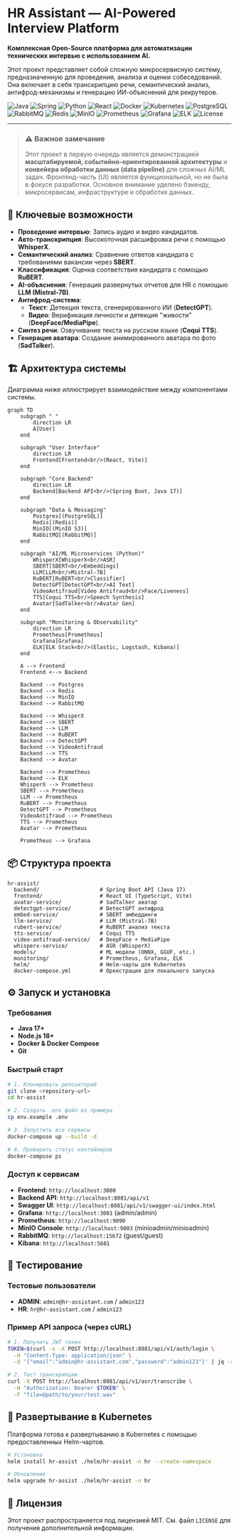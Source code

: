 # HR Assistant — AI-Powered Interview Platform

**Комплексная Open-Source платформа для автоматизации технических интервью с использованием AI.**

Этот проект представляет собой сложную микросервисную систему, предназначенную для проведения, анализа и оценки собеседований. Она включает в себя транскрипцию речи, семантический анализ, антифрод-механизмы и генерацию ИИ-объяснений для рекрутеров.

![Java](https://img.shields.io/badge/Java-17-blue.svg?style=for-the-badge&logo=openjdk)
![Spring](https://img.shields.io/badge/Spring_Boot-3.2-success.svg?style=for-the-badge&logo=spring)
![Python](https://img.shields.io/badge/Python-3.9-blue.svg?style=for-the-badge&logo=python)
![React](https://img.shields.io/badge/React-18-blue.svg?style=for-the-badge&logo=react)
![Docker](https://img.shields.io/badge/Docker-blue.svg?style=for-the-badge&logo=docker)
![Kubernetes](https.img.shields.io/badge/Kubernetes-blue.svg?style=for-the-badge&logo=kubernetes)
![PostgreSQL](https://img.shields.io/badge/PostgreSQL-15-blue.svg?style=for-the-badge&logo=postgresql)
![RabbitMQ](https://img.shields.io/badge/RabbitMQ-red.svg?style=for-the-badge&logo=rabbitmq)
![Redis](https://img.shields.io/badge/Redis-red.svg?style=for-the-badge&logo=redis)
![MinIO](https://img.shields.io/badge/MinIO-red.svg?style=for-the-badge&logo=minio)
![Prometheus](https://img.shields.io/badge/Prometheus-orange.svg?style=for-the-badge&logo=prometheus)
![Grafana](https://img.shields.io/badge/Grafana-orange.svg?style=for-the-badge&logo=grafana)
![ELK](https://img.shields.io/badge/ELK_Stack-orange.svg?style=for-the-badge&logo=elasticsearch)
![License](https://img.shields.io/badge/License-MIT-green.svg?style=for-the-badge)

---

> ### ⚠️ **Важное замечание**
> Этот проект в первую очередь является демонстрацией **масштабируемой, событийно-ориентированной архитектуры** и **конвейера обработки данных (data pipeline)** для сложных AI/ML задач. Фронтенд-часть (UI) является функциональной, но не была в фокусе разработки. Основное внимание уделено бэкенду, микросервисам, инфраструктуре и обработке данных.

## 🚀 Ключевые возможности

- **Проведение интервью**: Запись аудио и видео кандидатов.
- **Авто-транскрипция**: Высокоточная расшифровка речи с помощью **WhisperX**.
- **Семантический анализ**: Сравнение ответов кандидата с требованиями вакансии через **SBERT**.
- **Классификация**: Оценка соответствия кандидата с помощью **RuBERT**.
- **AI-объяснения**: Генерация развернутых отчетов для HR с помощью **LLM (Mistral-7B)**.
- **Антифрод-система**:
  - **Текст**: Детекция текста, сгенерированного ИИ (**DetectGPT**).
  - **Видео**: Верификация личности и детекция "живости" (**DeepFace/MediaPipe**).
- **Синтез речи**: Озвучивание текста на русском языке (**Coqui TTS**).
- **Генерация аватара**: Создание анимированного аватара по фото (**SadTalker**).

## 🏗️ Архитектура системы

Диаграмма ниже иллюстрирует взаимодействие между компонентами системы.

```mermaid
graph TD
    subgraph " "
        direction LR
        A[User]
    end

    subgraph "User Interface"
        direction LR
        Frontend[Frontend<br/>(React, Vite)]
    end

    subgraph "Core Backend"
        direction LR
        Backend[Backend API<br/>(Spring Boot, Java 17)]
    end

    subgraph "Data & Messaging"
        Postgres[(PostgreSQL)]
        Redis[(Redis)]
        MinIO[(MinIO S3)]
        RabbitMQ[(RabbitMQ)]
    end

    subgraph "AI/ML Microservices (Python)"
        WhisperX[WhisperX<br/>ASR]
        SBERT[SBERT<br/>Embeddings]
        LLM[LLM<br/>Mistral-7B]
        RuBERT[RuBERT<br/>Classifier]
        DetectGPT[DetectGPT<br/>AI Text]
        VideoAntifraud[Video Antifraud<br/>Face/Liveness]
        TTS[Coqui TTS<br/>Speech Synthesis]
        Avatar[SadTalker<br/>Avatar Gen]
    end

    subgraph "Monitoring & Observability"
        direction LR
        Prometheus[Prometheus]
        Grafana[Grafana]
        ELK[ELK Stack<br/>(Elastic, Logstash, Kibana)]
    end

    A --> Frontend
    Frontend <--> Backend

    Backend --> Postgres
    Backend --> Redis
    Backend --> MinIO
    Backend --> RabbitMQ

    Backend --> WhisperX
    Backend --> SBERT
    Backend --> LLM
    Backend --> RuBERT
    Backend --> DetectGPT
    Backend --> VideoAntifraud
    Backend --> TTS
    Backend --> Avatar

    Backend --> Prometheus
    Backend --> ELK
    WhisperX --> Prometheus
    SBERT --> Prometheus
    LLM --> Prometheus
    RuBERT --> Prometheus
    DetectGPT --> Prometheus
    VideoAntifraud --> Prometheus
    TTS --> Prometheus
    Avatar --> Prometheus

    Prometheus --> Grafana
```

## 📦 Структура проекта

```
hr-assist/
  backend/                   # Spring Boot API (Java 17)
  frontend/                  # React UI (TypeScript, Vite)
  avatar-service/            # SadTalker аватар
  detectgpt-service/         # DetectGPT антифрод
  embed-service/             # SBERT эмбеддинги
  llm-service/               # LLM (Mistral-7B)
  rubert-service/            # RuBERT анализ текста
  tts-service/               # Coqui TTS
  video-antifraud-service/   # DeepFace + MediaPipe
  whisperx-service/          # ASR (WhisperX)
  models/                    # ML модели (ONNX, GGUF, etc.)
  monitoring/                # Prometheus, Grafana, ELK
  helm/                      # Helm-чарты для Kubernetes
  docker-compose.yml         # Оркестрация для локального запуска
```

## ⚙️ Запуск и установка

### Требования
- **Java 17+**
- **Node.js 18+**
- **Docker & Docker Compose**
- **Git**

### Быстрый старт
```bash
# 1. Клонировать репозиторий
git clone <repository-url>
cd hr-assist

# 2. Создать .env файл из примера
cp env.example .env

# 3. Запустить все сервисы
docker-compose up --build -d

# 4. Проверить статус контейнеров
docker-compose ps
```

### Доступ к сервисам
- **Frontend**: `http://localhost:3000`
- **Backend API**: `http://localhost:8081/api/v1`
- **Swagger UI**: `http://localhost:8081/api/v1/swagger-ui/index.html`
- **Grafana**: `http://localhost:3001` (admin/admin)
- **Prometheus**: `http://localhost:9090`
- **MinIO Console**: `http://localhost:9003` (minioadmin/minioadmin)
- **RabbitMQ**: `http://localhost:15672` (guest/guest)
- **Kibana**: `http://localhost:5601`

## 🧪 Тестирование

### Тестовые пользователи
- **ADMIN**: `admin@hr-assistant.com` / `admin123`
- **HR**: `hr@hr-assistant.com` / `admin123`

### Пример API запроса (через cURL)
```bash
# 1. Получить JWT токен
TOKEN=$(curl -s -X POST http://localhost:8081/api/v1/auth/login \
  -H "Content-Type: application/json" \
  -d '{"email":"admin@hr-assistant.com","password":"admin123"}' | jq -r .token)

# 2. Тест транскрипции
curl -X POST http://localhost:8081/api/v1/asr/transcribe \
  -H "Authorization: Bearer $TOKEN" \
  -F "file=@path/to/your/test.wav"
```

## 🚀 Развертывание в Kubernetes
Платформа готова к развертыванию в Kubernetes с помощью предоставленных Helm-чартов.
```bash
# Установка
helm install hr-assist ./helm/hr-assist -n hr --create-namespace

# Обновление
helm upgrade hr-assist ./helm/hr-assist -n hr
```

## 📄 Лицензия
Этот проект распространяется под лицензией MIT. См. файл `LICENSE` для получения дополнительной информации.

